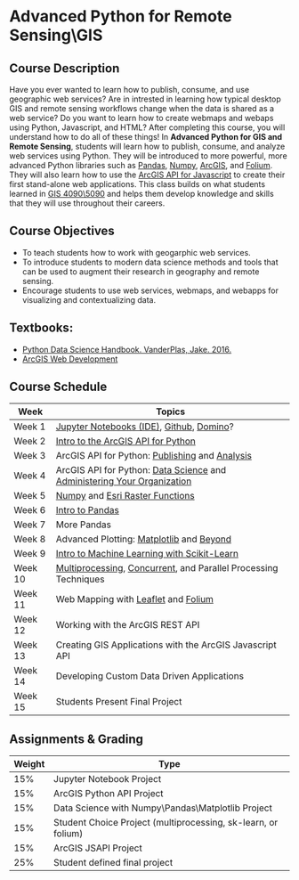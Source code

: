 # Advanced Python for Remote Sensing\GIS

## Course Description
Have you ever wanted to learn how to publish, consume, and use geographic web services? Are in intrested in learning how typical desktop GIS and remote sensing workflows change when the data is shared as a web service? Do you want to learn how to create webmaps and webaps using Python, Javascript, and HTML? After completing this course, you will understand how to do all of these things! In **Advanced Python for GIS and Remote Sensing**, students will learn how to publish, consume, and analyze web services using Python. They will be introduced to more powerful, more advanced Python libraries such as [Pandas](https://jakevdp.github.io/PythonDataScienceHandbook/03.00-introduction-to-pandas.html), [Numpy](https://jakevdp.github.io/PythonDataScienceHandbook/02.00-introduction-to-numpy.html), [ArcGIS](https://developers.arcgis.com/python/), and [Folium](https://folium.readthedocs.io/en/latest/). They will also learn how to use the [ArcGIS API for Javascript](https://developers.arcgis.com/javascript/3/) to create their first stand-alone web applications. This class builds on what students learned in [GIS 4090\5090](https://github.com/gbrunner/Python_for_GIS_and_RS) and helps them develop knowledge and skills that they will use throughout their careers.

## Course Objectives
- To teach students how to work with geogarphic web services.
- To introduce students to modern data science methods and tools that can be used to augment their research in geography and remote sensing.
- Encourage students to use web services, webmaps, and webapps for visualizing and contextualizing data.

## Textbooks:
- [Python Data Science Handbook. VanderPlas, Jake. 2016.](http://shop.oreilly.com/product/0636920034919.do)
- [ArcGIS Web Development](https://www.amazon.com/ArcGIS-Web-Development-Rene-Rubalcava/dp/1617291617)

## Course Schedule

| Week    | Topics |
|---------|--------|
| Week 1  | [Jupyter Notebooks (IDE)](https://jupyter.org/install.html), [Github](https://github.com/), [Domino](https://app.dominodatalab.com/overview)? |                 
| Week 2  | [Intro to the ArcGIS API for Python](https://developers.arcgis.com/python/) |
| Week 3  | ArcGIS API for Python: [Publishing](https://developers.arcgis.com/python/sample-notebooks/publishing-sd-shapefiles-and-csv/) and [Analysis](https://developers.arcgis.com/python/sample-notebooks/chennai-floods-analysis/) |
| Week 4  | ArcGIS API for Python: [Data Science](https://developers.arcgis.com/python/sample-notebooks/counting-features-in-satellite-images-using-scikit-image/) and [Administering Your Organization](https://developers.arcgis.com/python/sample-notebooks/batch-creation-of-groups/) |
| Week 5  | [Numpy](https://jakevdp.github.io/PythonDataScienceHandbook/02.00-introduction-to-numpy.html) and [Esri Raster Functions](https://github.com/Esri/raster-functions) |
| Week 6  | [Intro to Pandas](https://jakevdp.github.io/PythonDataScienceHandbook/03.00-introduction-to-pandas.html) |
| Week 7  | More Pandas |
| Week 8  | Advanced Plotting: [Matplotlib](https://jakevdp.github.io/PythonDataScienceHandbook/04.00-introduction-to-matplotlib.html) and [Beyond](https://seaborn.pydata.org/) |
| Week 9  | [Intro to Machine Learning with Scikit-Learn](https://jakevdp.github.io/PythonDataScienceHandbook/05.02-introducing-scikit-learn.html) | 
| Week 10  | [Multiprocessing](https://www.youtube.com/watch?v=s1SkCYMnfbY), [Concurrent](http://www.gregreda.com/2016/10/16/asynchronous-scraping-with-python/), and Parallel Processing Techniques |
| Week 11 | Web Mapping with [Leaflet](http://leafletjs.com/) and [Folium](https://blog.dominodatalab.com/creating-interactive-crime-maps-with-folium/)
| Week 12 | Working with the ArcGIS REST API |
| Week 13 | Creating GIS Applications with the ArcGIS Javascript API |
| Week 14 | Developing Custom Data Driven Applications |
| Week 15 | Students Present Final Project |

## Assignments & Grading
| Weight | Type |
|--------|------|
| 15% | Jupyter Notebook Project |
| 15% | ArcGIS Python API Project |
| 15% | Data Science with Numpy\Pandas\Matplotlib Project |
| 15% | Student Choice Project (multiprocessing, sk-learn, or folium) |
| 15% | ArcGIS JSAPI Project |
| 25% | Student defined final project |
